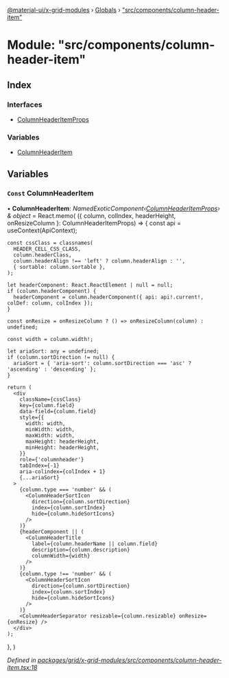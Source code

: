 [@material-ui/x-grid-modules](../README.md) › [Globals](../globals.md) › ["src/components/column-header-item"](_src_components_column_header_item_.md)

# Module: "src/components/column-header-item"

## Index

### Interfaces

* [ColumnHeaderItemProps](../interfaces/_src_components_column_header_item_.columnheaderitemprops.md)

### Variables

* [ColumnHeaderItem](_src_components_column_header_item_.md#const-columnheaderitem)

## Variables

### `Const` ColumnHeaderItem

• **ColumnHeaderItem**: *NamedExoticComponent‹[ColumnHeaderItemProps](../interfaces/_src_components_column_header_item_.columnheaderitemprops.md)› & object* = React.memo(
  ({ column, colIndex, headerHeight, onResizeColumn }: ColumnHeaderItemProps) => {
    const api = useContext(ApiContext);

    const cssClass = classnames(
      HEADER_CELL_CSS_CLASS,
      column.headerClass,
      column.headerAlign !== 'left' ? column.headerAlign : '',
      { sortable: column.sortable },
    );

    let headerComponent: React.ReactElement | null = null;
    if (column.headerComponent) {
      headerComponent = column.headerComponent({ api: api!.current!, colDef: column, colIndex });
    }

    const onResize = onResizeColumn ? () => onResizeColumn(column) : undefined;

    const width = column.width!;

    let ariaSort: any = undefined;
    if (column.sortDirection != null) {
      ariaSort = { 'aria-sort': column.sortDirection === 'asc' ? 'ascending' : 'descending' };
    }

    return (
      <div
        className={cssClass}
        key={column.field}
        data-field={column.field}
        style={{
          width: width,
          minWidth: width,
          maxWidth: width,
          maxHeight: headerHeight,
          minHeight: headerHeight,
        }}
        role={'columnheader'}
        tabIndex={-1}
        aria-colindex={colIndex + 1}
        {...ariaSort}
      >
        {column.type === 'number' && (
          <ColumnHeaderSortIcon
            direction={column.sortDirection}
            index={column.sortIndex}
            hide={column.hideSortIcons}
          />
        )}
        {headerComponent || (
          <ColumnHeaderTitle
            label={column.headerName || column.field}
            description={column.description}
            columnWidth={width}
          />
        )}
        {column.type !== 'number' && (
          <ColumnHeaderSortIcon
            direction={column.sortDirection}
            index={column.sortIndex}
            hide={column.hideSortIcons}
          />
        )}
        <ColumnHeaderSeparator resizable={column.resizable} onResize={onResize} />
      </div>
    );
  },
)

*Defined in [packages/grid/x-grid-modules/src/components/column-header-item.tsx:18](https://github.com/mui-org/material-ui-x/blob/a679779/packages/grid/x-grid-modules/src/components/column-header-item.tsx#L18)*
